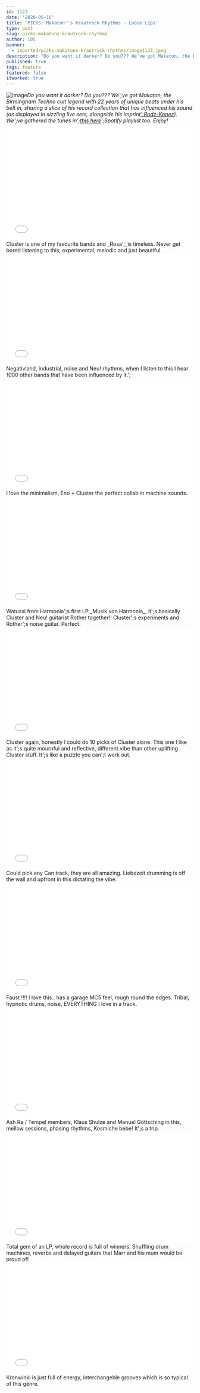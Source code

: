 ```yaml
---
id: 1123
date: '2020-05-16'
title: 'PICKS: Makaton''s Krautrock Rhythms - Loose Lips'
type: post
slug: picks-makatons-krautrock-rhythms
author: 105
banner:
  - imported/picks-makatons-krautrock-rhythms/image1123.jpeg
description: "Do you want it darker? Do you??? We've got Makaton, the Birmingham Techno cult legend with 22 years of unique beats under his belt in, sharing a slice of his record collection that has influenced his sound (as displayed in sizzling live sets, alongside his imprint\_Rodz-Konez). We've gathered the tunes in\_this here\_Spotify playlist too. Enjoy! [...]Read More..."
published: true
tags: feature
featured: false
itworked: true
---
```

![image](../imported/picks-makatons-krautrock-rhythms/image1123.jpeg)_Do you want it darker? Do you??? We';ve got Makaton, the Birmingham Techno cult legend with 22 years of unique beats under his belt in, sharing a slice of his record collection that has influenced his sound (as displayed in sizzling live sets, alongside his imprint_[_';Rodz-Konez_](https://poison.rodz-konez.co.uk/)_). We';ve gathered the tunes in';_[_this here_](https://open.spotify.com/playlist/1UtmPhteO1MI3DiDek9u5N?si=3wLs6aB_QEKn1zEiUnwMAA)_';Spotify playlist too. Enjoy!_

<iframe width='100%' height='300' scrolling='no' frameborder='no' allow='autoplay' src='//www.youtube.com/embed/QHtyuhAcPVQ?wmode=opaque'></iframe>Cluster is one of my favourite bands and _Rosa';_is timeless. Never get bored listening to this, experimental, melodic and just beautiful.

<iframe width='100%' height='300' scrolling='no' frameborder='no' allow='autoplay' src='//www.youtube.com/embed/23HfAHSKWlk?wmode=opaque'></iframe>Negativland, industrial, noise and Neu! rhythms, when I listen to this I hear 1000 other bands that have been influenced by it.';

<iframe width='100%' height='300' scrolling='no' frameborder='no' allow='autoplay' src='//www.youtube.com/embed/3OBYefrtY5k?wmode=opaque'></iframe>I love the minimalism, Eno + Cluster the perfect collab in machine sounds.

<iframe width='100%' height='300' scrolling='no' frameborder='no' allow='autoplay' src='//www.youtube.com/embed/4kVr8_c-HJY?wmode=opaque'></iframe>Watussi from Harmonia';s first LP _Musik von Harmonia_, it';s basically Cluster and Neu! guitarist Rother together!! Cluster';s experiments and Rother';s noise guitar. Perfect.

<iframe width='100%' height='300' scrolling='no' frameborder='no' allow='autoplay' src='//www.youtube.com/embed/NnrcyHj6zrs?wmode=opaque'></iframe>Cluster again, honestly I could do 10 picks of Cluster alone. This one I like as it';s quite mournful and reflective, different vibe than other uplifting Cluster stuff. It';s like a puzzle you can';t work out.

<iframe width='100%' height='300' scrolling='no' frameborder='no' allow='autoplay' src='//www.youtube.com/embed/Hls8WnUfHbY?wmode=opaque'></iframe>Could pick any Can track, they are all amazing. Liebezeit drumming is off the wall and upfront in this dictating the vibe.

<iframe width='100%' height='300' scrolling='no' frameborder='no' allow='autoplay' src='//www.youtube.com/embed/UuL2SS18zT0?wmode=opaque'></iframe>Faust !!!! I love this.. has a garage MC5 feel, rough round the edges. Tribal, hypnotic drums, noise, EVERYTHING I love in a track.

<iframe width='100%' height='300' scrolling='no' frameborder='no' allow='autoplay' src='//www.youtube.com/embed/ZzJhoAXLmjM?wmode=opaque'></iframe>Ash Ra / Tempel members, Klaus Shulze and Manuel Göttsching in this, mellow sessions, phasing rhythms, Kosmiche bebe! It';s a trip.

<iframe width='100%' height='300' scrolling='no' frameborder='no' allow='autoplay' src='//www.youtube.com/embed/OH4oeGU_o1U?wmode=opaque'></iframe>Total gem of an LP, whole record is full of winners. Shuffling drum machines, reverbs and delayed guitars that Marr and his mum would be proud of!

<iframe width='100%' height='300' scrolling='no' frameborder='no' allow='autoplay' src='//www.youtube.com/embed/2gS8g2sfgWM?wmode=opaque'></iframe>Kronwinkl is just full of energy, interchangeble grooves which is so typical of this genre.